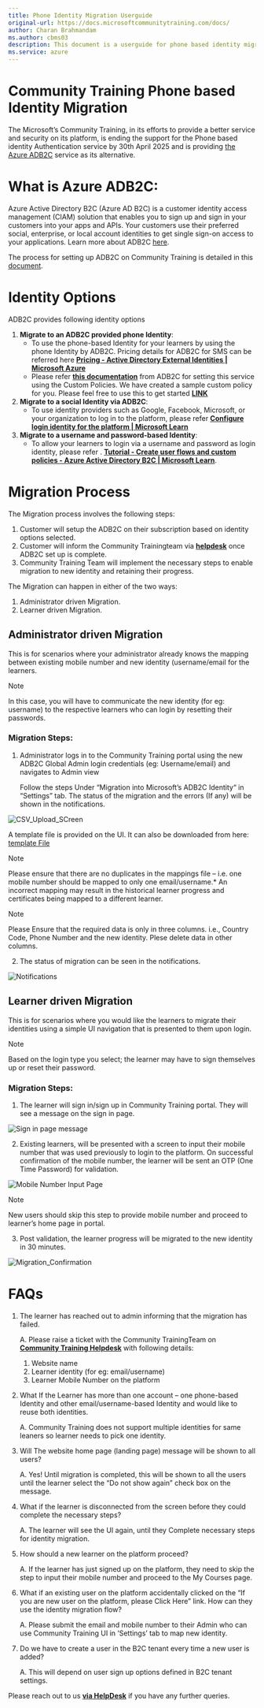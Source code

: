 ```yaml
---
title: Phone Identity Migration Userguide
original-url: https://docs.microsoftcommunitytraining.com/docs/
author: Charan Brahmandam
ms.author: cbms03
description: This document is a userguide for phone based identity migration for subscribers of Community Training on Marketplace version.
ms.service: azure
---
```

# Community Training Phone based Identity Migration

The Microsoft’s Community Training, in its efforts to provide a better service and security on its platform, is ending the support for the Phone based identity Authentication service by 30th April 2025 and is providing [the Azure ADB2C](https://learn.microsoft.com/en-us/azure/active-directory-b2c/) service as its alternative.

# What is Azure ADB2C:

Azure Active Directory B2C (Azure AD B2C) is a customer identity access management (CIAM) solution that enables you to sign up and sign in your customers into your apps and APIs. Your customers use their preferred social, enterprise, or local account identities to get single sign-on access to your applications. Learn more about ADB2C [here](https://learn.microsoft.com/en-us/azure/active-directory-b2c/overview).

The process for setting up ADB2C on Community Training is detailed in this [document](../Phone_Auth_Migration_Files/ADB2C.md).

# Identity Options

ADB2C provides following identity options

1.  **Migrate to an ADB2C provided phone Identity**:
    -   To use the phone-based Identity for your learners by using the phone Identity by ADB2C. Pricing details for ADB2C for SMS can be referred here [**Pricing - Active Directory External Identities \| Microsoft Azure**](https://azure.microsoft.com/en-us/pricing/details/active-directory-external-identities/)
    -   Please refer [**this documentation**](https://learn.microsoft.com/en-us/azure/active-directory-b2c/tutorial-create-user-flows?pivots=b2c-user-flow) from ADB2C for setting this service using the Custom Policies. We have created a sample custom policy for you. Please feel free to use this to get started [**LINK**](https://learn.microsoft.com/en-us/azure/industry/training-services/microsoft-community-training/media/Phone_Auth_Migration_Files/ReadME)
2.  **Migrate to a social Identity via ADB2C**:
    -   To use identity providers such as Google, Facebook, Microsoft, or your organization to log in to the platform, please refer [**Configure login identity for the platform | Microsoft Learn**](https://learn.microsoft.com/en-us/azure/industry/training-services/microsoft-community-training/infrastructure-management/install-your-platform-instance/configure-login-social-work-school-account#social-account-or-email-based-authentication)
3.  **Migrate to a username and password-based Identity**:
    -   To allow your learners to login via a username and password as login identity, please refer . [**Tutorial - Create user flows and custom policies - Azure Active Directory B2C | Microsoft Learn**](https://learn.microsoft.com/en-us/azure/active-directory-b2c/tutorial-create-user-flows?pivots=b2c-user-flow).

# Migration Process

The Migration process involves the following steps:

1.  Customer will setup the ADB2C on their subscription based on identity options selected.
2.  Customer will inform the Community Trainingteam via [**helpdesk**](https://aka.ms/cthelpdesk) once ADB2C set up is complete.
3.  Community Training Team will implement the necessary steps to enable migration to new identity and retaining their progress.

The Migration can happen in either of the two ways:

1.  Administrator driven Migration.
2.  Learner driven Migration.

## Administrator driven Migration

This is for scenarios where your administrator already knows the mapping between existing mobile number and new identity (username/email for the learners.
 
>[!NOTE]  
> In this case, you will have to communicate the new identity (for eg: username) to the respective learners who can login by resetting their passwords.

### Migration Steps:

1.  Administrator logs in to the Community Training portal using the new ADB2C Global Admin login credentials (eg: Username/email) and navigates to Admin view

    Follow the steps Under “Migration into Microsoft’s ADB2C Identity“ in “Settings” tab. The status of the migration and the errors (If any) will be shown in the notifications.    

![CSV_Upload_SCreen](../../media/Phone_Auth_Migration_Files/Migration_Screenshots/Admin_Driven_Migration/CSV%20UPload%20Screen.png)

A template file is provided on the UI. It can also be downloaded from here: [template File](../../media/Phone_Auth_Migration_Files/IdentityMigration.csv)

>[!Note]  
> Please ensure that there are no duplicates in the mappings file – i.e. one mobile number should be mapped to only one email/username.* An incorrect mapping may result in the historical learner progress and certificates being mapped to a different learner.

>[!Note]
> Please Ensure that the required data is only in three columns. i.e., Country Code, Phone Number and the new identity. Plese delete data in other columns. 

2. The status of migration can be seen in the notifications.   

![Notifications](Migration_Screenshots/Admin_Driven_Migration/Notifications.png)


## Learner driven Migration

This is for scenarios where you would like the learners to migrate their identities using a simple UI navigation that is presented to them upon login.

> [!Note]  
> Based on the login type you select; the learner may have to sign themselves up or reset their password.

### Migration Steps:

1.  The learner will sign in/sign up in Community Training portal. They will see a message on the sign in page.   


![Sign in page message](Migration_Screenshots/Learner_Driven_Migration/Mobile_Landing_Page.png)


2.  Existing learners, will be presented with a screen to input their mobile number that was used previously to login to the platform. On successful confirmation of the mobile number, the learner will be sent an OTP (One Time Password) for validation.  


![Mobile Number Input Page](Migration_Screenshots/Learner_Driven_Migration/Input_Mobile_Number.png)

> [!Note]  
> New users should skip this step to provide mobile number and proceed to learner’s home page in portal.  

3.  Post validation, the learner progress will be migrated to the new identity in 30 minutes.  

 ![Migration_Confirmation](Migration_Screenshots/Learner_Driven_Migration/Final_Message.png)  



# FAQs

1.  The learner has reached out to admin informing that the migration has failed.  

    A.  Please raise a ticket with the Community TrainingTeam on [**Community Training Helpdesk**](https://aka.ms/cthelpdek) with following details:  
      1.  Website name  
      2.  Learner identity (for eg: email/username)  
      3.  Learner Mobile Number on the platform  

2.  What If the Learner has more than one account – one phone-based Identity and other email/username-based Identity and would like to reuse both identities.  

    A.  Community Training does not support multiple identities for same leaners so learner needs to pick one identity.

3.  Will The website home page (landing page) message will be shown to all users?  

    A.  Yes! Until migration is completed, this will be shown to all the users until the learner select the “Do not show again” check box on the message.

4.  What if the learner is disconnected from the screen before they could complete the necessary steps?  

    A.  The learner will see the UI again, until they Complete necessary steps for identity migration.

5.  How should a new learner on the platform proceed?  

    A.  If the learner has just signed up on the platform, they need to skip the step to input their mobile number and proceed to the My Courses page.

6.  What if an existing user on the platform accidentally clicked on the “If you are new user on the platform, please Click Here” link. How can they use the identity migration flow?  

    A.  Please submit the email and mobile number to their Admin who can use Community Training UI in ‘Settings’ tab to map new identity.

7.  Do we have to create a user in the B2C tenant every time a new user is added?  

    A.  This will depend on user sign up options defined in B2C tenant settings.  

  
  Please reach out to us [**via HelpDesk**](https://aka.ms/cthelpdesk) if you have any further queries.
